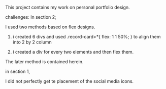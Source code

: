 This project contains my work on personal portfolio design.


challenges:
In section 2;

I used two methods based on flex designs.

1. i created 6 divs and used .record-card>*{
    flex: 1 1 50%;
} to align them into 2 by 2 column

2. i created a div for every two elements and then flex them.

The later method is contained herein.

in section 1,

I did not perfectly get te placement of the social media icons.

